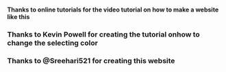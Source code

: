 #### Thanks to online tutorials for the video tutorial on how to make a website like this
### Thanks to Kevin Powell for creating the tutorial onhow to change the selecting color
### Thanks to @Sreehari521 for creating this website
